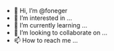 - 👋 Hi, I’m @foneger
- 👀 I’m interested in ...
- 🌱 I’m currently learning ...
- 💞️ I’m looking to collaborate on ...
- 📫 How to reach me ...

<!---
foneger/foneger is a ✨ special ✨ repository because its `README.md` (this file) appears on your GitHub profile.
You can click the Preview link to take a look at your changes.
--->
